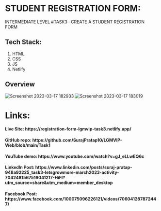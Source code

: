 # STUDENT REGISTRATION FORM:

INTERMEDIATE LEVEL #TASK3 : CREATE A STUDENT REGISTRATION FORM

## Tech Stack:
1) HTML
2) CSS
3) JS
4) Netlify

## Overview
![Screenshot 2023-03-17 182933](https://user-images.githubusercontent.com/92919173/225911707-735b32fc-49a9-4b5b-a24c-63cd40aab119.jpg)
![Screenshot 2023-03-17 183019](https://user-images.githubusercontent.com/92919173/225911717-7a2e9c2b-1a73-4547-bfa2-7963881e0d5d.jpg)


<h1> Links:
<h4>Live Site: https://registration-form-lgmvip-task3.netlify.app/
<h4>GitHub repo: https://github.com/SurajPratap10/LGMVIP-Web/blob/main/Task1
<h4>YouTube demo: https://www.youtube.com/watch?v=gJ_eLLwEQ6c
<h4>LinkedIn Post: https://www.linkedin.com/posts/suraj-pratap-948a92225_task3-letsgrowmore-march2023-activity-7042481567516041217-HiFl?utm_source=share&utm_medium=member_desktop
<h4>Facebook Post: https://www.facebook.com/100075096226121/videos/706041287872447/
